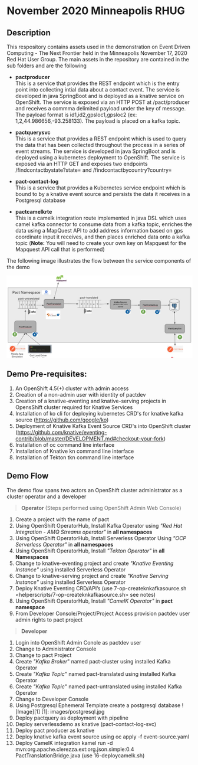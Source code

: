 # November 2020 Minneapolis RHUG

## Description
This respository contains assets used in the demonstration on Event Driven Computing - The Next Frontier held in the Minneapolis
November 17, 2020 Red Hat User Group.  The main assets in the repository are contained in the sub folders and are the following

- **pactproducer**\
This is a service that provides the REST endpoint which is the entry point into collecting intial data about a contact event.  The
service is developed in java SpringBoot and is deployed as a knative service on OpenShift.  The service is exposed via an HTTP POST at /pact/producer and receives a commma delimited payload under the key of message.  The payload format is id1,id2,gpsloc1,gpsloc2 
(ex: 1,2,44.986656,-93.258133).  The payload is placed on a kafka topic.

- **pactquerysvc**\
This is a service that provides a REST endpoint which is used to query the data that has been collected throughout the process in a
series of event streams.  The service is developed in java SpringBoot and is deployed using a kubernetes deployment to OpenShift.
The service is exposed via an HTTP GET and exposes two endpoints /findcontactbystate?state=<state> and /findcontactbycountry?country=<country>

- **pact-contact-log**\
This is a service that provides a Kubernetes service endpoint which is bound to by a knative event source and persists the data
it receives in a Postgresql database

- **pactcamelkrte**\
This is a camelk integration route implemented in java DSL which uses camel kafka connector to consume data from a kafka topic, enriches
the data using a MapQuest API to add address information based on gps coordinate input it receives, and then places enriched data onto a
kafka topic (**Note:** You will need to create your own key on Mapquest for the Mapquest API call that is performed)

The following image illustrates the flow between the service components of the demo

<img src=images/demoarchitecture.jpg>

## Demo Pre-requisites:
1. An OpenShift 4.5(+) cluster with admin access
2. Creation of a non-admin user with identity of pactdev
3. Creation of a knative-eventing and knative-serving projects in OpensShift cluster required for Knative Services
4. Installation of ko cli for deploying kubernetes CRD's for knative kafka source (<https://github.com/google/ko>)
5. Deployment of Knative Kafka Event Source CRD's into OpenShift cluster (<https://github.com/knative/eventing-contrib/blob/master/DEVELOPMENT.md#checkout-your-fork>)
6. Installation of oc command line interface
7. Installation of Knative kn command line interface
8. Installation of Tekton tkn command line interface

## Demo Flow
The demo flow spans two actors an OpenShift cluster administrator as a cluster operator and a developer

> **Operator** (Steps performed using OpenShift Admin Web Console)
1. Create a project with the name of pact
2. Using OpenShift OperatorHub, Install Kafka Operator using *"Red Hat Integration - AMQ Streams operator"* in **all namespaces**
3. Using OpenShift OperatorHub, Install Serverless Operator Using *"OCP Serverless Operator"* in **all namespaces**
4. Using OpenShift OperatorHub, Install *"Tekton Operator"* in **all Namespaces**
5. Change to knative-eventing project and create *"Knative Eventing Instance"* using installed Serverless Operator 
6. Change to knative-serving project and create *"Knative Serving Instance"* using installed Serverless Operator
7. Deploy Knative Eventing CRD/API’s (use 7-op-createknkafkasource.sh <helperscripts/7-op-createknkafkasource.sh> see notes)
8. Using OpenShift OperatorHub, Install *"CamelK Operator"* in **pact namespace**
9. From Developer Console/Project/Project Access  provision pactdev user admin rights to pact project

> **Developer**
1. Login into OpenShift Admin Conole as pactdev user
2. Change to Administrator Console
3. Change to pact Project
4. Create *"Kafka Broker*" named pact-cluster using installed Kafka Operator
5. Create *"Kafka Topic*" named pact-translated using installed Kafka Operator
6. Create *"Kafka Topic*" named pact-untranslated using installed Kafka Operator
7. Change to Developer Console
8. Using Postgresql Ephemeral Template create a postgresql database
![Image][1]
[1]: images/postgresql.jpg
5. Deploy pactquery as deployment with pipeline
6. Deploy serverlessdemo as knative (pact-contact-log-svc)
7. Deploy pact producer as knative
8. Deploy knative kafka event source using oc apply -f event-source.yaml
9. Deploy CamelK integration kamel run -d mvn:org.apache.clerezza.ext:org.json.simple:0.4 PactTranslationBridge.java (use 16-deploycamelk.sh)
